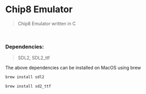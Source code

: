 # Chip8 Emulator

> Chip8 Emulator written in C

<br/>

### Dependencies:
> SDL2, SDL2_ttf

The above dependencies can be installed on MacOS using brew
```bash
brew install sdl2
```

```bash
brew install sd2_ttf
```